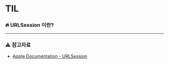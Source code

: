 # TIL

### 🔥 URLSession 이란?






***

### ⚠️ 참고자료
- [Apple Documentation - URLSession](https://developer.apple.com/documentation/foundation/urlsession)
